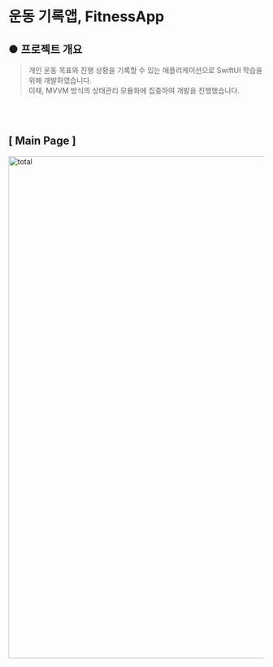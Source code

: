 # 운동 기록앱,  FitnessApp

## ● 프로젝트 개요
 > 개인 운동 목표와 진행 상황을 기록할 수 있는 애플리케이션으로 SwiftUI 학습을 위해 개발하였습니다. <br> 이때, MVVM 방식의 상태관리 모듈화에 집중하여 개발을 진행했습니다.

<br>
<br>

## [ Main Page ]


<img width="989" alt="total" src="https://user-images.githubusercontent.com/63043043/209429992-5306ea27-9a08-4312-94e1-82e51961cbcb.png">



